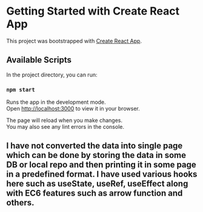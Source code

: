 # Getting Started with Create React App

This project was bootstrapped with [Create React App](https://github.com/facebook/create-react-app).

## Available Scripts

In the project directory, you can run:

### `npm start`

Runs the app in the development mode.\
Open [http://localhost:3000](http://localhost:3000) to view it in your browser.

The page will reload when you make changes.\
You may also see any lint errors in the console.

## I have not converted the data into single page which can be done by storing the data in some DB or local repo and then printing it in some page in a predefined format. I have used various hooks here such as useState, useRef, useEffect along with EC6 features such as arrow function and others.

